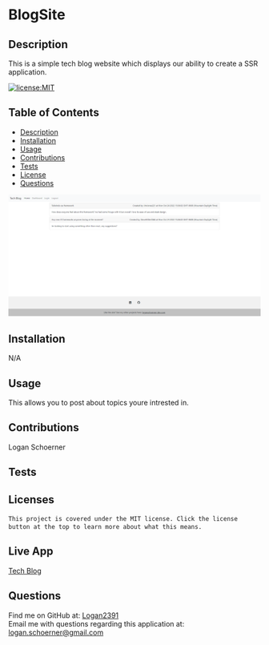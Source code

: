 # BlogSite
 ## Description
  This is a simple tech blog website which displays our ability to create a SSR application.

  [![license:MIT](https://img.shields.io/badge/License-MIT-blue.svg)](https://opensource.org/licenses/MIT)

 ## Table of Contents 
 - [Description](#description)
 - [Installation](#installation)
 - [Usage](#usage)
 - [Contributions](#contributions)
 - [Tests](#tests)
 - [License](#license)
 - [Questions](#questions)

 ![project](./images/1666649276970.png)
 
  ## Installation
  N/A

  ## Usage
  This allows you to post about topics youre intrested in.

  ## Contributions
  Logan Schoerner

  ## Tests
  

  ## Licenses
    This project is covered under the MIT license. Click the license button at the top to learn more about what this means.

  ## Live App
  [Tech Blog](https://glacial-beach-76096.herokuapp.com)

  ## Questions
  Find me on GitHub at: [Logan2391](https://github.com/Logan2391)<br>
  Email me with questions regarding this application at: logan.schoerner@gmail.com

